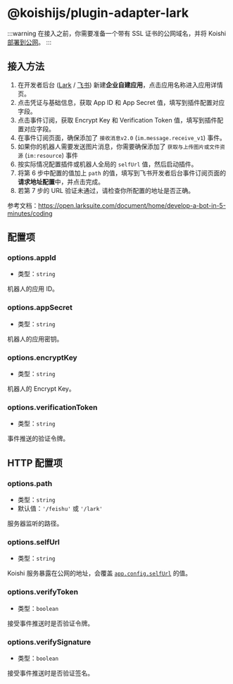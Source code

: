 # @koishijs/plugin-adapter-lark

:::warning
在接入之前，你需要准备一个带有 SSL 证书的公网域名，并将 Koishi [部署到公网](../../manual/recipe/server.md)。
:::

## 接入方法

1. 在开发者后台 ([Lark](https://open.larksuite.com/app/) / [飞书](https://open.feishu.cn/app/)) 新建**企业自建应用**，点击应用名称进入应用详情页。
2. 点击凭证与基础信息，获取 App ID 和 App Secret 值，填写到插件配置对应字段。
3. 点击事件订阅，获取 Encrypt Key 和 Verification Token 值，填写到插件配置对应字段。
4. 在事件订阅页面，确保添加了 `接收消息v2.0` (`im.message.receive_v1`) 事件。
5. 如果你的机器人需要发送图片消息，你需要确保添加了 `获取与上传图片或文件资源` (`im:resource`) 事件
6. 按实际情况配置插件或机器人全局的 `selfUrl` 值，然后启动插件。
7. 将第 6 步中配置的值加上 `path` 的值，填写到飞书开发者后台事件订阅页面的**请求地址配置**中，并点击完成。
8. 若第 7 步的 URL 验证未通过，请检查你所配置的地址是否正确。

参考文档：https://open.larksuite.com/document/home/develop-a-bot-in-5-minutes/coding

## 配置项

### options.appId

- 类型：`string`

机器人的应用 ID。

### options.appSecret

- 类型：`string`

机器人的应用密钥。

### options.encryptKey

- 类型：`string`

机器人的 Encrypt Key。

### options.verificationToken

- 类型：`string`

事件推送的验证令牌。

## HTTP 配置项

### options.path

- 类型：`string`
- 默认值：`'/feishu'` 或 `'/lark'`

服务器监听的路径。

### options.selfUrl

- 类型：`string`

Koishi 服务暴露在公网的地址，会覆盖 [`app.config.selfUrl`](../../api/core/app.md#options-selfurl) 的值。

### options.verifyToken

- 类型：`boolean`

接受事件推送时是否验证令牌。

### options.verifySignature

- 类型：`boolean`

接受事件推送时是否验证签名。
